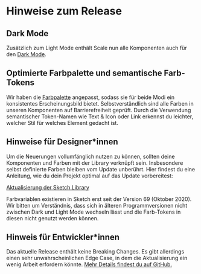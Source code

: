 # Hinweise zum Release

## Dark Mode

Zusätzlich zum Light Mode enthält Scale nun alle Komponenten auch für den [Dark Mode](./?path=/docs/guidelines-light-and-dark-mode--page).

## Optimierte Farbpalette und semantische Farb-Tokens

Wir haben die [Farbpalette](./?path=/docs/guidelines-colors--page) angepasst, sodass sie für beide Modi ein konsistentes Erscheinungsbild bietet. Selbstverständlich sind alle Farben in unseren Komponenten auf Barrierefreiheit geprüft. Durch die Verwendung semantischer Token-Namen wie Text & Icon oder Link erkennst du leichter, welcher Stil für welches Element gedacht ist.

## Hinweise für Designer\*innen

Um die Neuerungen vollumfänglich nutzen zu können, sollten deine Komponenten und Farben mit der Library verknüpft sein. Insbesondere selbst definierte Farben bleiben vom Update unberührt. Hier findest du eine Anleitung, wie du dein Projekt optimal auf das Update vorbereitest:

[Aktualisierung der Sketch Library](./?path=/docs/new-release-sketch-library-update--page)

Farbvariablen existieren in Sketch erst seit der Version 69 (Oktober 2020). Wir bitten um Verständnis, dass sich in älteren Programmversionen nicht zwischen Dark und Light Mode wechseln lässt und die Farb-Tokens in diesen nicht genutzt werden können.

## Hinweis für Entwickler\*innen

Das aktuelle Release enthält keine Breaking Changes. Es gibt allerdings einen sehr unwahrscheinlichen Edge Case, in dem die Aktualisierung ein wenig Arbeit erfordern könnte. [Mehr Details findest du auf GitHub.](https://github.com/telekom/scale/blob/main/docs/dark-mode-v3-beta-100.md)
